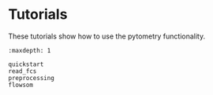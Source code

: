 # Tutorials

These tutorials show how to use the pytometry functionality.

```{toctree}
:maxdepth: 1

quickstart
read_fcs
preprocessing
flowsom
```
